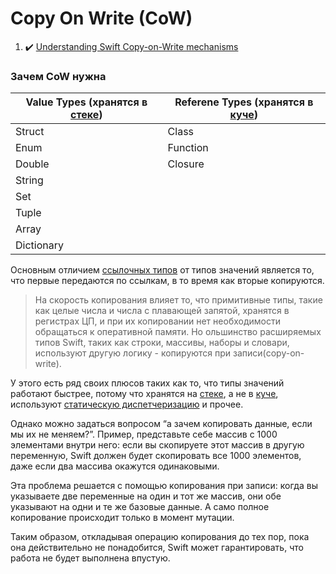 # Copy On Write (CoW)

1. :heavy_check_mark: [Understanding Swift Copy-on-Write mechanisms](https://medium.com/@lucianoalmeida1/understanding-swift-copy-on-write-mechanisms-52ac31d68f2f)

### Зачем CoW нужна

|Value Types (хранятся в [стеке](./RandomAccessMemory/Stack.md)) | Referene Types (хранятся в [куче](./RandomAccessMemory/Heap.md))|
|------------|------------|
|Struct | Class|
|Enum | Function|
|Double | Closure|
|String | |
|Set | |
|Tuple | |
|Array | |
|Dictionary | |

Основным отличием [ссылочных типов](/Swift/DataStructures/ListValueAndReferenceTypes.md) от типов значений является то, что первые передаются по ссылкам, в то время как вторые копируются.

> На скорость копирования влияет то, что примитивные типы, такие как целые числа и числа с плавающей запятой, хранятся в регистрах ЦП, и при их копировании нет необходимости обращаться к оперативной памяти. Но ольшинство расширяемых типов Swift, таких как строки, массивы, наборы и словари, используют другую логику - копируются при записи(copy-on-write).

У этого есть ряд своих плюсов таких как то, что типы значений работают быстрее, потому что хранятся на [стеке](/Memory%20and%20Concurrency/Memory/RandomAccessMemory/Stack.md), а не в [куче](/Memory%20and%20Concurrency/Memory/RandomAccessMemory/Heap.md), используют [статическую диспетчеризацию](/Swift/MethodDispatch/MethodDispatch.md) и прочее. 

Однако можно задаться вопросом “а зачем копировать данные, если мы их не меняем?”. Пример, представьте себе массив с 1000 элементами внутри него: если вы скопируете этот массив в другую переменную, Swift должен будет скопировать все 1000 элементов, даже если два массива окажутся одинаковыми.

Эта проблема решается с помощью копирования при записи: когда вы указываете две переменные на один и тот же массив, они обе указывают на одни и те же базовые данные. А само полное копирование происходит только в момент мутации. 

Таким образом, откладывая операцию копирования до тех пор, пока она действительно не понадобится, Swift может гарантировать, что работа не будет выполнена впустую.


